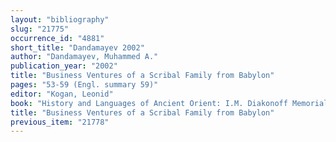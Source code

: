 ```yaml
---
layout: "bibliography"
slug: "21775"
occurrence_id: "4881"
short_title: "Dandamayev 2002"
author: "Dandamayev, Muhammed A."
publication_year: "2002"
title: "Business Ventures of a Scribal Family from Babylon"
pages: "53-59 (Engl. summary 59)"
editor: "Kogan, Leonid"
book: "History and Languages of Ancient Orient: I.M. Diakonoff Memorial Volume (St. Petersburg)"
title: "Business Ventures of a Scribal Family from Babylon"
previous_item: "21778"
---
```

